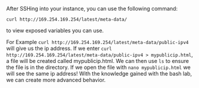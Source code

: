 
After SSHing into your instance, you can use the following command:

`curl http://169.254.169.254/latest/meta-data/`

to view exposed variables you can use.

For Example `curl http://169.254.169.254/latest/meta-data/public-ipv4` will give us the ip address.
If we enter `curl http://169.254.169.254/latest/meta-data/public-ipv4 > mypublicip.html`,
a file will be created called mypublicip.html. We can then use `ls` to ensure the file is in the directory. 
If we open the file with `nano mypublicip.html` we will see the same ip address! 
With the knowledge gained with the bash lab, we can create more advanced behavior. 
